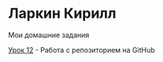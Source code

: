 # Ларкин Кирилл
Мои домашние задания


[Урок 12](KiryaLar.github.io/lesson_12/ "Моя ДЗ") - Работа с репозиторием на GitHub

